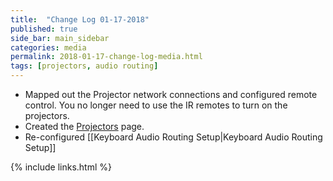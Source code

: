 ```yaml
---
title:  "Change Log 01-17-2018"
published: true
side_bar: main_sidebar
categories: media
permalink: 2018-01-17-change-log-media.html
tags: [projectors, audio routing]
---
```


- Mapped out the Projector network connections and configured remote control.  You no longer need to use the IR remotes to turn on the projectors.
- Created the [Projectors](https://github.com/NewValleyChurch/Infrastructure/wiki/Projectors) page.
- Re-configured [[Keyboard Audio Routing Setup|Keyboard Audio Routing Setup]]

{% include links.html %}
